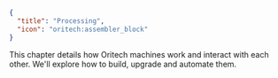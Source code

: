```json
{
  "title": "Processing",
  "icon": "oritech:assembler_block"
}
```

This chapter details how Oritech machines work and interact with each other. We'll explore how to build, upgrade and automate them.

